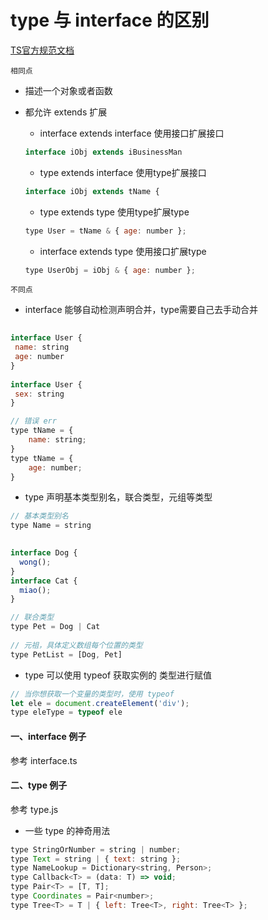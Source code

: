 # type 与 interface 的区别


[TS官方规范文档](https://github.com/Microsoft/TypeScript/blob/master/doc/spec.md "TS官方规范文档")

`相同点`

+ 描述一个对象或者函数
+ 都允许 extends 扩展
    + interface extends interface  使用接口扩展接口

    ```js
    interface iObj extends iBusinessMan
    ```

    + type extends interface 使用type扩展接口
    
    ```js
    interface iObj extends tName {
    ```


    + type extends type 使用type扩展type

    ```js
    type User = tName & { age: number };
    ```


    + interface extends type 使用接口扩展type

    ```js
    type UserObj = iObj & { age: number };
    ```


`不同点`
 
+ interface 能够自动检测声明合并，type需要自己去手动合并

```js
 
interface User {
 name: string
 age: number
}
 
interface User {
 sex: string
}
```

```js
// 错误 err
type tName = {
    name: string;
}
type tName = {
    age: number;
}

```

+ type 声明基本类型别名，联合类型，元组等类型
```js
// 基本类型别名
type Name = string
 

interface Dog {
  wong();
}
interface Cat {
  miao();
}

// 联合类型
type Pet = Dog | Cat
 
// 元祖，具体定义数组每个位置的类型
type PetList = [Dog, Pet]

```
+ type 可以使用 typeof 获取实例的 类型进行赋值
```js
// 当你想获取一个变量的类型时，使用 typeof
let ele = document.createElement('div');
type eleType = typeof ele
```

#### 一、interface 例子

参考 interface.ts

#### 二、type 例子

参考 type.js


+ 一些 type 的神奇用法

```js
type StringOrNumber = string | number; 
type Text = string | { text: string }; 
type NameLookup = Dictionary<string, Person>; 
type Callback<T> = (data: T) => void; 
type Pair<T> = [T, T]; 
type Coordinates = Pair<number>; 
type Tree<T> = T | { left: Tree<T>, right: Tree<T> };
```
